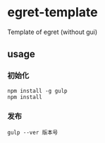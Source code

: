 # egret-template
Template of egret (without gui)

## usage

### 初始化

    npm install -g gulp
    npm install

### 发布

    gulp --ver 版本号